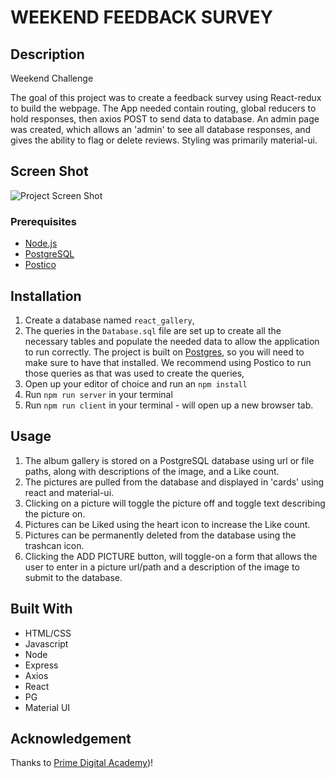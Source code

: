 # WEEKEND FEEDBACK SURVEY

## Description
Weekend Challenge

The goal of this project was to create a feedback survey using React-redux to build the webpage.  The App needed contain routing, global reducers to hold responses, then axios POST to send data to database.  An admin page was created, which allows an 'admin' to see all database responses, and gives the ability to flag or delete reviews.  Styling was primarily material-ui.


## Screen Shot

![Project Screen Shot](./public/images/ScreenShot.png)

### Prerequisites


- [Node.js](https://nodejs.org/en/)
- [PostgreSQL](https://www.postgresql.org/)
- [Postico](https://eggerapps.at/postico/)

## Installation

1. Create a database named `react_gallery`,
2. The queries in the `Database.sql` file are set up to create all the necessary tables and populate the needed data to allow the application to run correctly. The project is built on [Postgres](https://www.postgresql.org/download/), so you will need to make sure to have that installed. We recommend using Postico to run those queries as that was used to create the queries, 
3. Open up your editor of choice and run an `npm install`
4. Run `npm run server` in your terminal
5. Run `npm run client` in your terminal - will open up a new browser tab.

## Usage

1. The album gallery is stored on a PostgreSQL database using url or file paths, along with descriptions of the image, and a Like count.
2. The pictures are pulled from the database and displayed in 'cards' using react and material-ui.
3. Clicking on a picture will toggle the picture off and toggle text describing the picture on.
4. Pictures can be Liked using the heart icon to increase the Like count.
5. Pictures can be permanently deleted from the database using the trashcan icon.
6. Clicking the ADD PICTURE button, will toggle-on a form that allows the user to enter in a picture url/path and a description of the image to submit to the database.


## Built With

- HTML/CSS
- Javascript
- Node
- Express
- Axios
- React
- PG
- Material UI


## Acknowledgement
Thanks to [Prime Digital Academy](https://www.primeacademy.io))!
